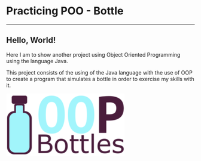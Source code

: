 # Practicing POO - Bottle
---
## Hello, World!
Here I am to show another project using Object Oriented Programming using the language Java.  

This project consists of the using of the Java language with the use of OOP to create a program that simulates a bottle in order to exercise my skills with it.

![img bottle vector](/GarrafinhaDeAgua/lib/Garrafas_Repositorio.png)